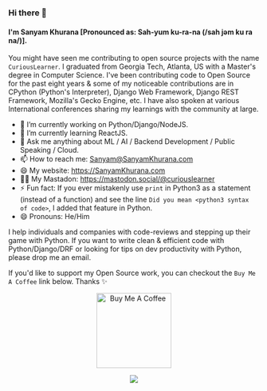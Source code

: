 ### Hi there 👋

#### I'm Sanyam Khurana [Pronounced as: Sah-yum  ku-ra-na (/sah jəm ku ra na/)].

You might have seen me contributing to open source projects with the name `CuriousLearner`. I graduated from
Georgia Tech, Atlanta, US with a Master's degree in Computer Science.
I've been contributing code to Open Source for the past eight years & some of my noticeable contributions are in 
CPython (Python's Interpreter), Django Web Framework, Django REST Framework, Mozilla's Gecko Engine, etc. 
I have also spoken at various International conferences sharing my learnings with the community at large.

- 🔭 I’m currently working on Python/Django/NodeJS.
- 🌱 I’m currently learning ReactJS.
- 💬 Ask me anything about ML / AI / Backend Development / Public Speaking / Cloud.
- 📫 How to reach me: Sanyam@SanyamKhurana.com
- 😄 My website: https://SanyamKhurana.com
- 🧙‍♂️ My Mastadon: https://mastodon.social/@curiouslearner
- ⚡ Fun fact: If you ever mistakenly use `print` in Python3 as a statement (instead of a function) and see the line `Did you mean <python3 syntax of code>`, I added that feature in Python.
- 😄 Pronouns: He/Him

I help individuals and companies with code-reviews and stepping up their game with Python. If you want to write clean & efficient code with Python/Django/DRF or looking for tips on dev productivity with Python, please drop me an email.

<!--
**CuriousLearner/CuriousLearner** is a ✨ _special_ ✨ repository because its `README.md` (this file) appears on your GitHub profile.

Here are some ideas to get you started:

- 🔭 I’m currently working on ...
- 🌱 I’m currently learning ...
- 👯 I’m looking to collaborate on ...
- 🤔 I’m looking for help with ...
- 💬 Ask me about ...
- 📫 How to reach me: ...
- 😄 Pronouns: ...
- ⚡ Fun fact: ...


![Sanyam's GitHub stats](https://github-readme-stats.vercel.app/api?username=CuriousLearner)

#### I am the maintainer of these packages & would highly appreciate your help in improvising these

![Django Phone Verify](https://github-readme-stats.vercel.app/api/pin/?username=curiouslearner&repo=django-phone-verify&show_icons=true)
-->

If you'd like to support my Open Source work, you can checkout the `Buy Me A Coffee` link below. Thanks ✨

<p align="center">
    <a href="https://www.buymeacoffee.com/curiouslearner" target="_blank"><img src="https://cdn.buymeacoffee.com/buttons/default-yellow.png" alt="Buy Me A Coffee" width="150" ></a>
</p>

<p align="center">
    <img src="https://visitor-badge.laobi.icu/badge?page_id=curiouslearner" id="counter">
</p>
